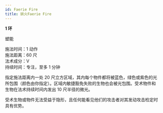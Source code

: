 ```yaml
---
id: Faerie Fire
title: 妖火Faerie Fire
---
```


**1 环**

塑能

施法时间：1 动作  
施法距离：60 尺  
法术成分：V  
持续时间：专注，至多 1 分钟

指定施法距离内一处 20 尺立方区域，其内每个物件都将被蓝色，绿色或紫色的光所包围（颜色由你指定）。区域内敏捷豁免失败的生物也会被光包围。受术物件和生物在法术持续时间内发出 10 尺半径的微光。

受术生物或物件无法受益于隐形，且任何能看见他们的攻击者对其发动攻击检定时具有优势。
